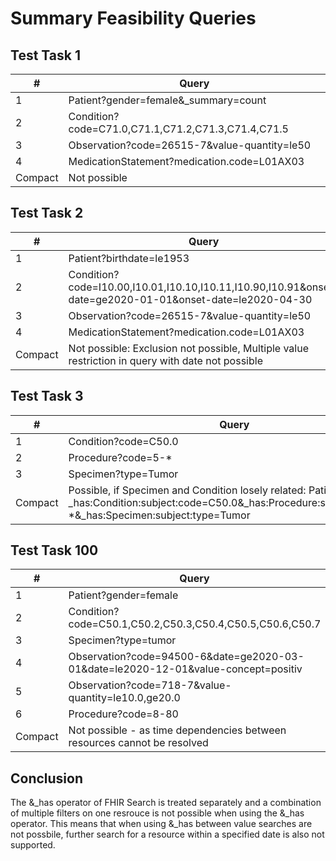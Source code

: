 # Summary Feasibility Queries

## Test Task 1

| # | Query |
| - | ------- |
| 1 | Patient?gender=female&_summary=count |
| 2 | Condition?code=C71.0,C71.1,C71.2,C71.3,C71.4,C71.5 |
| 3 | Observation?code=26515-7&value-quantity=le50 |
| 4 | MedicationStatement?medication.code=L01AX03 |
| Compact | Not possible |


## Test Task 2

| # | Query |
| - | ------- |
| 1 | Patient?birthdate=le1953 |
| 2 | Condition?code=I10.00,I10.01,I10.10,I10.11,I10.90,I10.91&onset-date=ge2020-01-01&onset-date=le2020-04-30 |
| 3 | Observation?code=26515-7&value-quantity=le50 |
| 4 | MedicationStatement?medication.code=L01AX03 |
| Compact | Not possible: Exclusion not possible, Multiple value restriction in query with date not possible |


## Test Task 3

| # | Query |
| - | ------- |
| 1 | Condition?code=C50.0 |
| 2 | Procedure?code=5-* |
| 3 | Specimen?type=Tumor |
| Compact | Possible, if Specimen and Condition losely related: Patient?_has:Condition:subject:code=C50.0&_has:Procedure:subject:code=5-*&_has:Specimen:subject:type=Tumor |


## Test Task 100

| # | Query |
| - | ------- |
| 1 | Patient?gender=female |
| 2 | Condition?code=C50.1,C50.2,C50.3,C50.4,C50.5,C50.6,C50.7 |
| 3 | Specimen?type=tumor |
| 4 | Observation?code=94500-6&date=ge2020-03-01&date=le2020-12-01&value-concept=positiv |
| 5 | Observation?code=718-7&value-quantity=le10.0,ge20.0 |
| 6 | Procedure?code=8-80 |
| Compact | Not possible - as time dependencies between resources cannot be resolved |

## Conclusion

The &_has operator of FHIR Search is treated separately and a combination of multiple filters on one resrouce is not possible when using the &_has operator.
This means that when using &_has between value searches are not possbile, further search for a resource within a specified date is also not supported.
